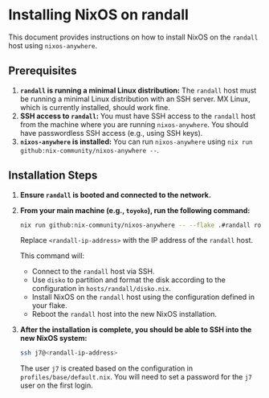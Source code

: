 # Installing NixOS on randall

This document provides instructions on how to install NixOS on the `randall` host using `nixos-anywhere`.

## Prerequisites

1.  **`randall` is running a minimal Linux distribution:** The `randall` host must be running a minimal Linux distribution with an SSH server. MX Linux, which is currently installed, should work fine.
2.  **SSH access to `randall`:** You must have SSH access to the `randall` host from the machine where you are running `nixos-anywhere`. You should have passwordless SSH access (e.g., using SSH keys).
3.  **`nixos-anywhere` is installed:** You can run `nixos-anywhere` using `nix run github:nix-community/nixos-anywhere --`.

## Installation Steps

1.  **Ensure `randall` is booted and connected to the network.**

2.  **From your main machine (e.g., `toyoko`), run the following command:**

    ```bash
    nix run github:nix-community/nixos-anywhere -- --flake .#randall root@<randall-ip-address>
    ```

    Replace `<randall-ip-address>` with the IP address of the `randall` host.

    This command will:

    *   Connect to the `randall` host via SSH.
    *   Use `disko` to partition and format the disk according to the configuration in `hosts/randall/disko.nix`.
    *   Install NixOS on the `randall` host using the configuration defined in your flake.
    *   Reboot the `randall` host into the new NixOS installation.

3.  **After the installation is complete, you should be able to SSH into the new NixOS system:**

    ```bash
    ssh j7@<randall-ip-address>
    ```

    The user `j7` is created based on the configuration in `profiles/base/default.nix`. You will need to set a password for the `j7` user on the first login.

